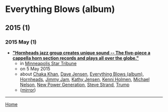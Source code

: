 # Everything Blows (album)

## 2015 (1)

### 2015 May (1)

 - [**"Hornheads jazz group creates unique sound -- The five-piece a cappella horn section records and plays all over the globe."**](https://www.startribune.com/hornheads-jazz-group-creates-unique-sound/302567351/)
    - in [Minneapolis Star Tribune](https://www.startribune.com/)
    - on 5 May 2015
    - about [Chaka Khan](../../../topics/chaka-khan/index.md), [Dave Jensen](../../../topics/dave-jensen/index.md), [Everything Blows (album)](../../../topics/album/everything-blows/index.md), [Hornheads](../../../topics/hornheads/index.md), [Jimmy Jam](../../../topics/jimmy-jam/index.md), [Kathy Jensen](../../../topics/kathy-jensen/index.md), [Kenni Holmen](../../../topics/kenni-holmen/index.md), [Michael Nelson](../../../topics/michael-nelson/index.md), [New Power Generation](../../../topics/new-power-generation/index.md), [Steve Strand](../../../topics/steve-strand/index.md), [Trump](../../../topics/trump/index.md)
    - ([mirror](https://web.archive.org/web/*/https://www.startribune.com/hornheads-jazz-group-creates-unique-sound/302567351/))

----

[Home](../index.md)
